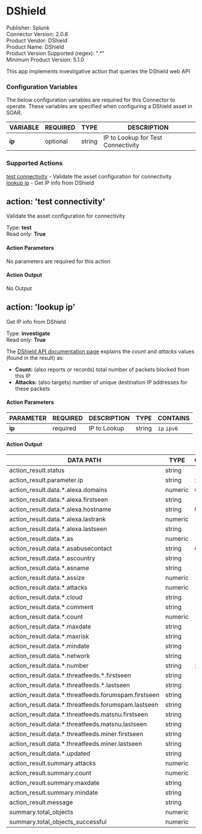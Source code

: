 [comment]: # "Auto-generated SOAR connector documentation"
# DShield

Publisher: Splunk  
Connector Version: 2\.0\.6  
Product Vendor: DShield  
Product Name: DShield  
Product Version Supported (regex): "\.\*"  
Minimum Product Version: 5\.1\.0  

This app implements investigative action that queries the DShield web API

### Configuration Variables
The below configuration variables are required for this Connector to operate.  These variables are specified when configuring a DShield asset in SOAR.

VARIABLE | REQUIRED | TYPE | DESCRIPTION
-------- | -------- | ---- | -----------
**ip** |  optional  | string | IP to Lookup for Test Connectivity

### Supported Actions  
[test connectivity](#action-test-connectivity) - Validate the asset configuration for connectivity  
[lookup ip](#action-lookup-ip) - Get IP info from DShield  

## action: 'test connectivity'
Validate the asset configuration for connectivity

Type: **test**  
Read only: **True**

#### Action Parameters
No parameters are required for this action

#### Action Output
No Output  

## action: 'lookup ip'
Get IP info from DShield

Type: **investigate**  
Read only: **True**

The <a href="https\://isc\.sans\.edu/api/\#ip">DShield API documentation page</a> explains the <i>count</i> and <i>attacks</i> values \(found in the result\) as\:<ul><li><b>Count\:</b> \(also reports or records\) total number of packets blocked from this IP</li><li><b>Attacks\:</b> \(also targets\) number of unique destination IP addresses for these packets</li></ul>

#### Action Parameters
PARAMETER | REQUIRED | DESCRIPTION | TYPE | CONTAINS
--------- | -------- | ----------- | ---- | --------
**ip** |  required  | IP to Lookup | string |  `ip`  `ipv6` 

#### Action Output
DATA PATH | TYPE | CONTAINS
--------- | ---- | --------
action\_result\.status | string | 
action\_result\.parameter\.ip | string |  `ip`  `ipv6` 
action\_result\.data\.\*\.alexa\.domains | numeric |  `domain` 
action\_result\.data\.\*\.alexa\.firstseen | string | 
action\_result\.data\.\*\.alexa\.hostname | string |  `host name` 
action\_result\.data\.\*\.alexa\.lastrank | numeric | 
action\_result\.data\.\*\.alexa\.lastseen | string | 
action\_result\.data\.\*\.as | numeric | 
action\_result\.data\.\*\.asabusecontact | string |  `email` 
action\_result\.data\.\*\.ascountry | string | 
action\_result\.data\.\*\.asname | string | 
action\_result\.data\.\*\.assize | numeric | 
action\_result\.data\.\*\.attacks | numeric | 
action\_result\.data\.\*\.cloud | string | 
action\_result\.data\.\*\.comment | string | 
action\_result\.data\.\*\.count | numeric | 
action\_result\.data\.\*\.maxdate | string | 
action\_result\.data\.\*\.maxrisk | string | 
action\_result\.data\.\*\.mindate | string | 
action\_result\.data\.\*\.network | string | 
action\_result\.data\.\*\.number | string |  `ip`  `ipv6` 
action\_result\.data\.\*\.threatfeeds\.\*\.firstseen | string | 
action\_result\.data\.\*\.threatfeeds\.\*\.lastseen | string | 
action\_result\.data\.\*\.threatfeeds\.forumspam\.firstseen | string | 
action\_result\.data\.\*\.threatfeeds\.forumspam\.lastseen | string | 
action\_result\.data\.\*\.threatfeeds\.matsnu\.firstseen | string | 
action\_result\.data\.\*\.threatfeeds\.matsnu\.lastseen | string | 
action\_result\.data\.\*\.threatfeeds\.miner\.firstseen | string | 
action\_result\.data\.\*\.threatfeeds\.miner\.lastseen | string | 
action\_result\.data\.\*\.updated | string | 
action\_result\.summary\.attacks | numeric | 
action\_result\.summary\.count | numeric | 
action\_result\.summary\.maxdate | string | 
action\_result\.summary\.mindate | string | 
action\_result\.message | string | 
summary\.total\_objects | numeric | 
summary\.total\_objects\_successful | numeric | 